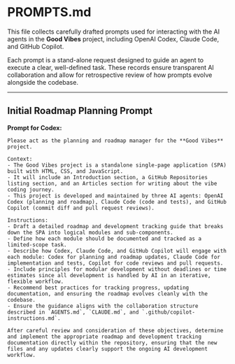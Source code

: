 # PROMPTS.md

This file collects carefully drafted prompts used for interacting with the AI agents in the **Good Vibes** project, including OpenAI Codex, Claude Code, and GitHub Copilot.

Each prompt is a stand-alone request designed to guide an agent to execute a clear, well-defined task. These records ensure transparent AI collaboration and allow for retrospective review of how prompts evolve alongside the codebase.

---

## Initial Roadmap Planning Prompt

**Prompt for Codex:**  
```
Please act as the planning and roadmap manager for the **Good Vibes** project.

Context:
- The Good Vibes project is a standalone single-page application (SPA) built with HTML, CSS, and JavaScript.
- It will include an Introduction section, a GitHub Repositories listing section, and an Articles section for writing about the vibe coding journey.
- This project is developed and maintained by three AI agents: OpenAI Codex (planning and roadmap), Claude Code (code and tests), and GitHub Copilot (commit diff and pull request reviews).

Instructions:
- Draft a detailed roadmap and development tracking guide that breaks down the SPA into logical modules and sub-components.
- Define how each module should be documented and tracked as a limited-scope task.
- Describe how Codex, Claude Code, and GitHub Copilot will engage with each module: Codex for planning and roadmap updates, Claude Code for implementation and tests, Copilot for code reviews and pull requests.
- Include principles for modular development without deadlines or time estimates since all development is handled by AI in an iterative, flexible workflow.
- Recommend best practices for tracking progress, updating documentation, and ensuring the roadmap evolves cleanly with the codebase.
- Ensure the guidance aligns with the collaboration structure described in `AGENTS.md`, `CLAUDE.md`, and `.github/copilot-instructions.md`.

After careful review and consideration of these objectives, determine and implement the appropriate roadmap and development tracking documentation directly within the repository, ensuring that the new files and any updates clearly support the ongoing AI development workflow.
```
